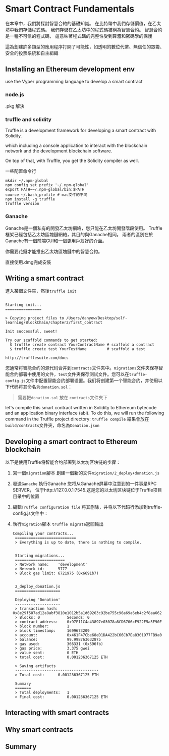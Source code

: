 # Smart Contract Fundamentals 
在本章中，我們將探討智慧合約的基礎知識。 在比特幣中我們存儲價值，在乙太坊中我們存儲程式碼。 我們存儲在乙太坊中的程式碼被稱為智慧合約。 智慧合約是一種不可信的程式碼，
這意味著程式碼的完整性受到算灋和密碼學的保護

這為創建許多類型的應用程序打開了可能性，如透明的數位代幣、無信任的眾籌、安全的投票系統和自主組織

## Installing an Ethereum development env
use the Vyper programming language to develop a smart contract

### node.js
.pkg 解決

### truffle and solidity
Truffle is a development framework for developing a smart contract with Solidity.

which including a console application to interact with the blockchain network and the development
blockchain software. 

On top of that, with Truffle, you get the Solidity compiler as well.

一些配置命令行
```
mkdir ~/.npm-global
npm config set prefix '~/.npm-global'
export PATH=~/.npm-global/bin:$PATH
source ~/.bash_profile # mac文件的不同
npm install -g truffle
truffle version

```

### Ganache 
Ganache是一個私有的開發乙太坊網絡，您只能在乙太坊開發階段使用。 Truffle框架已經包括乙太坊區塊鏈網絡，其目的與Ganache相同。
兩者的區別在於Ganache有一個前端GUI和一個更用戶友好的介面。

你需要花錢才能推出乙太坊區塊鏈中的智慧合約。 

直接使用.dmg完成安裝


## Writing a smart contract
進入某個文件夾，然後`truffle init`
```

Starting init...
================

> Copying project files to /Users/danyow/Desktop/self-learning/BlockChain/chapter2/first_contract

Init successful, sweet!

Try our scaffold commands to get started:
  $ truffle create contract YourContractName # scaffold a contract
  $ truffle create test YourTestName         # scaffold a test

http://trufflesuite.com/docs
```
您通常将智能合约的源代码合并到`contracts`文件夹中。`migrations`文件夹保存智能合约部署中使用的文件，`test`文件夹保存测试文件。您可以在`truffle-config.js`文件中配置智能合约部署设置。我们将创建第一个智能合约，并使用以下代码将其命名为`donation.sol`：

> 需要把`donation.sol` 放在 `contracts`文件夾下


let's compile this smart contract written in Solidity to Ethereum bytecode and an application binary interface (abi). To do this, we will run the following command in the Truffle project directory:
`truffle compile`
結果會放在`build/contracts`文件夾，命名為`Donation.json`


## Developing a smart contract to Ethereum blockchain
以下是使用Truffle将智能合约部署到以太坊区块链的步骤：
1. 寫一個`migration`腳本
    創建一個新的文件`migration/2_deploy+donation.js`
    
2. 發送`Ganache`
    執行Ganache
    您将从Ganache屏幕中注意到的一件事是RPC SERVER，
    位于http://127.0.0.1:7545.这是您的以太坊区块链位于Truffle项目目录中的位置

3. 編輯`Truffle configuration file`
    将其删除，并将以下代码行添加到truffle-config.js文件中：

4. 執行`migration`腳本
   `truffle migrate`返回輸出
   ```
   Compiling your contracts...
    ===========================
    > Everything is up to date, there is nothing to compile.


    Starting migrations...
    ======================
    > Network name:    'development'
    > Network id:      5777
    > Block gas limit: 6721975 (0x6691b7)


    2_deploy_donation.js
    ====================

    Deploying 'Donation'
    --------------------
    > transaction hash:    0x8e29f587ad12a8abf3810e1012b5a1d69263c92be755c96a69a6eb4c2f8aa662
    > Blocks: 0            Seconds: 0
    > contract address:    0x97F11C4a43897e03078a8CD6706cF922F5a5E90E
    > block number:        1
    > block timestamp:     1699673209
    > account:             0x461F47Cbe68eD1DA422bC66Cb7Ea8301977FB9a0
    > balance:             99.998763632875
    > gas used:            366331 (0x596fb)
    > gas price:           3.375 gwei
    > value sent:          0 ETH
    > total cost:          0.001236367125 ETH

    > Saving artifacts
    -------------------------------------
    > Total cost:      0.001236367125 ETH

    Summary
    =======
    > Total deployments:   1
    > Final cost:          0.001236367125 ETH

   ```

## Interacting with smart contracts

## Why smart contracts 

## Summary

